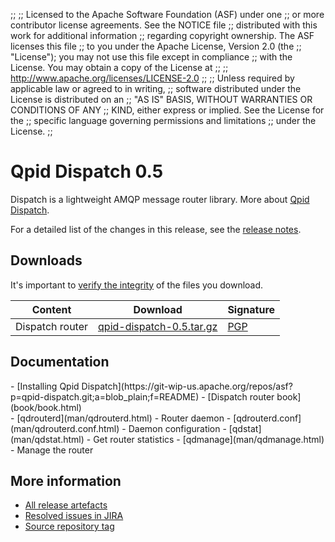 ;;
;; Licensed to the Apache Software Foundation (ASF) under one
;; or more contributor license agreements.  See the NOTICE file
;; distributed with this work for additional information
;; regarding copyright ownership.  The ASF licenses this file
;; to you under the Apache License, Version 2.0 (the
;; "License"); you may not use this file except in compliance
;; with the License.  You may obtain a copy of the License at
;; 
;;   http://www.apache.org/licenses/LICENSE-2.0
;; 
;; Unless required by applicable law or agreed to in writing,
;; software distributed under the License is distributed on an
;; "AS IS" BASIS, WITHOUT WARRANTIES OR CONDITIONS OF ANY
;; KIND, either express or implied.  See the License for the
;; specific language governing permissions and limitations
;; under the License.
;;

<script type="text/javascript">
  _deferredFunctions.push(function() {
      if ("0.5" === "{{current_dispatch_release}}") {
          _modifyCurrentReleaseLinks();
      }
  });
</script>

# Qpid Dispatch 0.5

Dispatch is a lightweight AMQP message router library. More about
[Qpid Dispatch]({{site_url}}/components/dispatch-router/index.html).

For a detailed list of the changes in this release, see the [release
notes](release-notes.html).

## Downloads

It's important to [verify the
integrity]({{site_url}}/download.html#verify-what-you-download) of the
files you download.

| Content | Download | Signature |
| ------- | -------- | --------- |
| Dispatch router | [qpid-dispatch-0.5.tar.gz](http://archive.apache.org/dist/qpid/dispatch/0.5/qpid-dispatch-0.5.tar.gz) | [PGP](http://archive.apache.org/dist/qpid/dispatch/0.5/qpid-dispatch-0.5.tar.gz.asc) |


## Documentation

<div class="two-column" markdown="1">
<div class="column" markdown="1">
- [Installing Qpid Dispatch](https://git-wip-us.apache.org/repos/asf?p=qpid-dispatch.git;a=blob_plain;f=README)
- [Dispatch router book](book/book.html)
</div>
<div class="column" markdown="1">
- [qdrouterd](man/qdrouterd.html) - Router daemon
- [qdrouterd.conf](man/qdrouterd.conf.html) - Daemon configuration
- [qdstat](man/qdstat.html) - Get router statistics
- [qdmanage](man/qdmanage.html) - Manage the router
</div>
</div>



## More information

 - [All release artefacts](http://archive.apache.org/dist/qpid/dispatch/0.5)
 - [Resolved issues in JIRA](https://issues.apache.org/jira/issues/?jql=project+%3D+DISPATCH+AND+fixVersion+%3D+%270.5%27+ORDER+BY+priority+DESC)
 - [Source repository tag](https://git-wip-us.apache.org/repos/asf/qpid-dispatch.git/tree/refs/tags/0.5)
